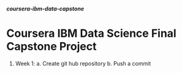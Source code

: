 ##### coursera-ibm-data-capstone

# Coursera IBM Data Science Final Capstone Project

1. Week 1: 
a. Create git hub repository
b. Push a commit
